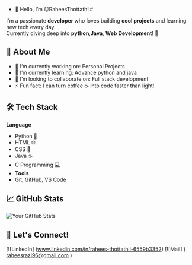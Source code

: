 - 👋 Hello, I’m @RaheesThottathil#

I'm a passionate **developer** who loves building **cool projects** and learning new tech every day.  
Currently diving deep into **python**,**Java**, **Web Development**! 🌟

## 🚀 About Me
- 🔭 I’m currently working on: Personal Projects 
- 🌱 I’m currently learning: Advance python and java
- 👯 I’m looking to collaborate on: Full stack development 
- ⚡ Fun fact: I can turn coffee ☕ into code faster than light!

## 🛠️ Tech Stack
**Language**
- Python 🐍
- HTML 🌐
- CSS 🎨
- Java ☕
- C Programming 💻
- **Tools**
-  Git, GitHub, VS Code

## 📈 GitHub Stats
![Your GitHub Stats](https://github-readme-stats.vercel.app/api?username=yourusername&show_icons=true&theme=radical)

## 🌟 Let's Connect!
[![LinkedIn] (www.linkedin.com/in/rahees-thottathil-6559b3352)
[![Mail] ( raheesrazi96@gmail.com )


